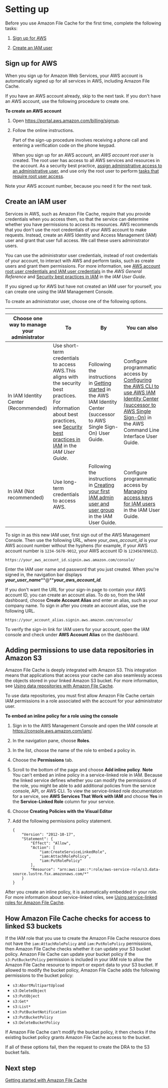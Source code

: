 # Setting up<a name="setting-up"></a>

Before you use Amazon File Cache for the first time, complete the following tasks:

1. [Sign up for AWS](#setting-up-signup)

1. [Create an IAM user](#setting-up-iam)

## Sign up for AWS<a name="setting-up-signup"></a>

When you sign up for Amazon Web Services, your AWS account is automatically signed up for all services in AWS, including Amazon File Cache\.

If you have an AWS account already, skip to the next task\. If you don't have an AWS account, use the following procedure to create one\.

**To create an AWS account**

1. Open [https://portal\.aws\.amazon\.com/billing/signup](https://portal.aws.amazon.com/billing/signup)\.

1. Follow the online instructions\.

   Part of the sign\-up procedure involves receiving a phone call and entering a verification code on the phone keypad\.

   When you sign up for an AWS account, an *AWS account root user* is created\. The root user has access to all AWS services and resources in the account\. As a security best practice, [assign administrative access to an administrative user](https://docs.aws.amazon.com/singlesignon/latest/userguide/getting-started.html), and use only the root user to perform [tasks that require root user access](https://docs.aws.amazon.com/general/latest/gr/root-vs-iam.html#aws_tasks-that-require-root)\.

Note your AWS account number, because you need it for the next task\.

## Create an IAM user<a name="setting-up-iam"></a>

Services in AWS, such as Amazon File Cache, require that you provide credentials when you access them, so that the service can determine whether you have permissions to access its resources\. AWS recommends that you don't use the root credentials of your AWS account to make requests\. Instead, create an AWS Identity and Access Management \(IAM\) user and grant that user full access\. We call these users administrator users\.

You can use the administrator user credentials, instead of root credentials of your account, to interact with AWS and perform tasks, such as create users and grant them permissions\. For more information, see [AWS account root user credentials and IAM user credentials](https://docs.aws.amazon.com/general/latest/gr/root-vs-iam.html) in the *AWS General Reference* and [Security best practices in IAM](https://docs.aws.amazon.com/IAM/latest/UserGuide/best-practices.html) in the *IAM User Guide*\. 

If you signed up for AWS but have not created an IAM user for yourself, you can create one using the IAM Management Console\.

To create an administrator user, choose one of the following options\.


****  

| Choose one way to manage your administrator | To | By | You can also | 
| --- | --- | --- | --- | 
| In IAM Identity Center \(Recommended\) | Use short\-term credentials to access AWS\.This aligns with the security best practices\. For information about best practices, see [Security best practices in IAM](https://docs.aws.amazon.com/IAM/latest/UserGuide/best-practices.html#bp-users-federation-idp) in the *IAM User Guide*\. | Following the instructions in [Getting started](https://docs.aws.amazon.com/singlesignon/latest/userguide/getting-started.html) in the AWS IAM Identity Center \(successor to AWS Single Sign\-On\) User Guide\. | Configure programmatic access by [Configuring the AWS CLI to use AWS IAM Identity Center \(successor to AWS Single Sign\-On\)](https://docs.aws.amazon.com/cli/latest/userguide/cli-configure-sso.html) in the AWS Command Line Interface User Guide\. | 
| In IAM \(Not recommended\) | Use long\-term credentials to access AWS\. | Following the instructions in [Creating your first IAM admin user and user group](https://docs.aws.amazon.com/IAM/latest/UserGuide/getting-started_create-admin-group.html) in the IAM User Guide\. | Configure programmatic access by [Managing access keys for IAM users](https://docs.aws.amazon.com/IAM/latest/UserGuide/id_credentials_access-keys.html) in the IAM User Guide\. | 

To sign in as this new IAM user, first sign out of the AWS Management Console\. Then use the following URL, where *your\_aws\_account\_id* is your AWS account number without the hyphens \(for example, if your AWS account number is `1234-5678-9012`, your AWS account ID is `123456789012`\)\.

```
https://your_aws_account_id.signin.aws.amazon.com/console/
```

Enter the IAM user name and password that you just created\. When you're signed in, the navigation bar displays ***your\_user\_name*****@*****your\_aws\_account\_id***\.

If you don't want the URL for your sign\-in page to contain your AWS account ID, you can create an account alias\. To do so, from the IAM dashboard, choose **Create Account Alias** and enter an alias, such as your company name\. To sign in after you create an account alias, use the following URL\.

```
https://your_account_alias.signin.aws.amazon.com/console/
```

To verify the sign\-in link for IAM users for your account, open the IAM console and check under **AWS Account Alias** on the dashboard\.

## Adding permissions to use data repositories in Amazon S3<a name="fsx-adding-permissions-s3"></a>

Amazon File Cache is deeply integrated with Amazon S3\. This integration means that applications that access your cache can also seamlessly access the objects stored in your linked Amazon S3 bucket\. For more information, see [Using data repositories with Amazon File Cache](using-data-repositories.md)\.

To use data repositories, you must first allow Amazon File Cache certain IAM permissions in a role associated with the account for your administrator user\.

**To embed an inline policy for a role using the console**

1. Sign in to the AWS Management Console and open the IAM console at [https://console\.aws\.amazon\.com/iam/](https://console.aws.amazon.com/iam/)\.

1. In the navigation pane, choose **Roles**\.

1. In the list, choose the name of the role to embed a policy in\.

1. Choose the **Permissions** tab\.

1. Scroll to the bottom of the page and choose **Add inline policy**\.
**Note**  
You can't embed an inline policy in a service\-linked role in IAM\. Because the linked service defines whether you can modify the permissions of the role, you might be able to add additional policies from the service console, API, or AWS CLI\. To view the service\-linked role documentation for a service, see **AWS Services That Work with IAM** and choose **Yes** in the **Service\-Linked Role** column for your service\. 

1. Choose **Creating Policies with the Visual Editor**

1. Add the following permissions policy statement\.

   ```
   {
       "Version": "2012-10-17",
       "Statement": {
           "Effect": "Allow",
           "Action": [
               "iam:CreateServiceLinkedRole",
               "iam:AttachRolePolicy",
               "iam:PutRolePolicy"
           ],
           "Resource": "arn:aws:iam::*:role/aws-service-role/s3.data-source.lustre.fsx.amazonaws.com/*"
       }
   }
   ```

After you create an inline policy, it is automatically embedded in your role\. For more information about service\-linked roles, see [Using service\-linked roles for Amazon File Cache](using-service-linked-roles.md)\.

## How Amazon File Cache checks for access to linked S3 buckets<a name="fsx-lustre-permissions-s3-bucket"></a>

If the IAM role that you use to create the Amazon File Cache resource does not have the `iam:AttachRolePolicy` and `iam:PutRolePolicy` permissions, then Amazon File Cache checks whether it can update your S3 bucket policy\. Amazon File Cache can update your bucket policy if the `s3:PutBucketPolicy` permission is included in your IAM role to allow the Amazon File Cache resource to import or export data to your S3 bucket\. If allowed to modify the bucket policy, Amazon File Cache adds the following permissions to the bucket policy:
+ `s3:AbortMultipartUpload`
+ `s3:DeleteObject`
+ `s3:PutObject`
+ `s3:Get*`
+ `s3:List*`
+ `s3:PutBucketNotification`
+ `s3:PutBucketPolicy`
+ `s3:DeleteBucketPolicy`

If Amazon File Cache can't modify the bucket policy, it then checks if the existing bucket policy grants Amazon File Cache access to the bucket\.

If all of these options fail, then the request to create the DRA to the S3 bucket fails\. 

## Next step<a name="setting-up-next-step"></a>

[Getting started with Amazon File Cache](getting-started.md)